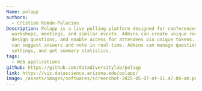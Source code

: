 ```yaml
---
Name: polapp
authors:
  - Cristian Román-Palacios
Description: Polapp is a live polling platform designed for conferences, events,
  workshops, meetings, and similar events. Admins can create unique rooms,
  design questions, and enable access for attendees via unique tokens. Attendees
  can suggest answers and vote in real-time. Admins can manage questions, voting
  settings, and get summary statistics.
tags:
  - Web applications
github: https://github.com/datadiversitylab/polapp
link: https://viz.datascience.arizona.edu/polapp/
image: /assets/images/softwares/screenshot-2025-05-07-at-11.47.06-am.png
---
```

